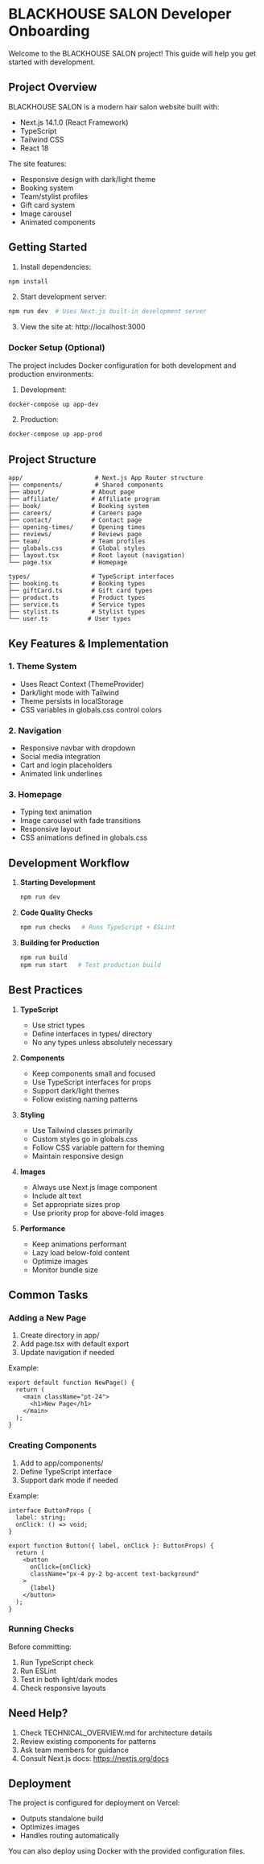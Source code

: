 # BLACKHOUSE SALON Developer Onboarding

Welcome to the BLACKHOUSE SALON project! This guide will help you get started with development.

## Project Overview

BLACKHOUSE SALON is a modern hair salon website built with:
- Next.js 14.1.0 (React Framework)
- TypeScript
- Tailwind CSS
- React 18

The site features:
- Responsive design with dark/light theme
- Booking system
- Team/stylist profiles
- Gift card system
- Image carousel
- Animated components

## Getting Started

1. Install dependencies:
```bash
npm install
```

2. Start development server:
```bash
npm run dev  # Uses Next.js built-in development server
```

3. View the site at: http://localhost:3000

### Docker Setup (Optional)

The project includes Docker configuration for both development and production environments:

1. Development:
```bash
docker-compose up app-dev
```

2. Production:
```bash
docker-compose up app-prod
```

## Project Structure

```
app/                    # Next.js App Router structure
├── components/         # Shared components
├── about/             # About page
├── affiliate/         # Affiliate program
├── book/              # Booking system
├── careers/           # Careers page
├── contact/           # Contact page
├── opening-times/     # Opening times
├── reviews/           # Reviews page
├── team/              # Team profiles
├── globals.css        # Global styles
├── layout.tsx         # Root layout (navigation)
└── page.tsx           # Homepage

types/                 # TypeScript interfaces
├── booking.ts         # Booking types
├── giftCard.ts        # Gift card types
├── product.ts         # Product types
├── service.ts         # Service types
├── stylist.ts         # Stylist types
└── user.ts           # User types
```

## Key Features & Implementation

### 1. Theme System
- Uses React Context (ThemeProvider)
- Dark/light mode with Tailwind
- Theme persists in localStorage
- CSS variables in globals.css control colors

### 2. Navigation
- Responsive navbar with dropdown
- Social media integration
- Cart and login placeholders
- Animated link underlines

### 3. Homepage
- Typing text animation
- Image carousel with fade transitions
- Responsive layout
- CSS animations defined in globals.css

## Development Workflow

1. **Starting Development**
   ```bash
   npm run dev
   ```

2. **Code Quality Checks**
   ```bash
   npm run checks   # Runs TypeScript + ESLint
   ```

3. **Building for Production**
   ```bash
   npm run build
   npm run start   # Test production build
   ```

## Best Practices

1. **TypeScript**
   - Use strict types
   - Define interfaces in types/ directory
   - No any types unless absolutely necessary

2. **Components**
   - Keep components small and focused
   - Use TypeScript interfaces for props
   - Support dark/light themes
   - Follow existing naming patterns

3. **Styling**
   - Use Tailwind classes primarily
   - Custom styles go in globals.css
   - Follow CSS variable pattern for theming
   - Maintain responsive design

4. **Images**
   - Always use Next.js Image component
   - Include alt text
   - Set appropriate sizes prop
   - Use priority prop for above-fold images

5. **Performance**
   - Keep animations performant
   - Lazy load below-fold content
   - Optimize images
   - Monitor bundle size

## Common Tasks

### Adding a New Page
1. Create directory in app/
2. Add page.tsx with default export
3. Update navigation if needed

Example:
```tsx
export default function NewPage() {
  return (
    <main className="pt-24">
      <h1>New Page</h1>
    </main>
  );
}
```

### Creating Components
1. Add to app/components/
2. Define TypeScript interface
3. Support dark mode if needed

Example:
```tsx
interface ButtonProps {
  label: string;
  onClick: () => void;
}

export function Button({ label, onClick }: ButtonProps) {
  return (
    <button 
      onClick={onClick}
      className="px-4 py-2 bg-accent text-background"
    >
      {label}
    </button>
  );
}
```

### Running Checks
Before committing:
1. Run TypeScript check
2. Run ESLint
3. Test in both light/dark modes
4. Check responsive layouts

## Need Help?

1. Check TECHNICAL_OVERVIEW.md for architecture details
2. Review existing components for patterns
3. Ask team members for guidance
4. Consult Next.js docs: https://nextjs.org/docs

## Deployment

The project is configured for deployment on Vercel:
- Outputs standalone build
- Optimizes images
- Handles routing automatically

You can also deploy using Docker with the provided configuration files.
